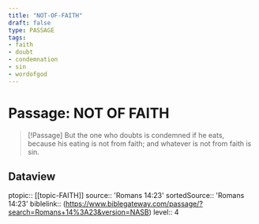 ```yaml
---
title: "NOT-OF-FAITH"
draft: false
type: PASSAGE
tags:
- faith
- doubt
- condemnation
- sin
- wordofgod
---
```


# Passage: NOT OF FAITH
> [!Passage]
> But the one who doubts is condemned if he eats, because his eating is not from faith; and whatever is not from faith is sin.

## Dataview
ptopic:: [[topic-FAITH]]
source:: 'Romans 14:23'
sortedSource:: 'Romans 14:23'
biblelink:: (https://www.biblegateway.com/passage/?search=Romans+14%3A23&version=NASB)
level:: 4